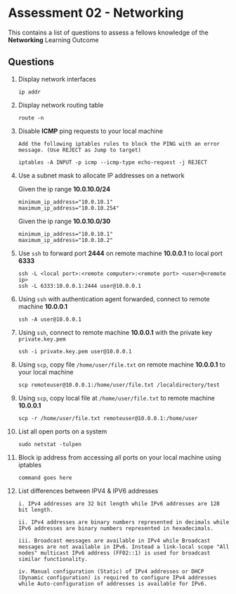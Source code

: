 # Assessment 02 - Networking

This contains a list of questions to assess a fellows knowledge of the **Networking** Learning Outcome

## Questions

1. Display network interfaces

	```
  	ip addr
  	```

2. Display network routing table

  	```
  	route -n
  	```

3. Disable **ICMP** ping requests to your local machine

    ```
    Add the following iptables rules to block the PING with an error message. (Use REJECT as Jump to target)

    iptables -A INPUT -p icmp --icmp-type echo-request -j REJECT
    ```

4. Use a subnet mask to allocate IP addresses on a network

    Given the ip range **10.0.10.0/24**

    ```
    minimum_ip_address="10.0.10.1"
    maximum_ip_address="10.0.10.254"
    ```

    Given the ip range **10.0.10.0/30**

    ```
    minimum_ip_address="10.0.10.1"
    maximum_ip_address="10.0.10.2"
    ```

5. Use `ssh` to forward port **2444** on remote machine **10.0.0.1** to local port **6333**

    ```
    ssh -L <local port>:<remote computer>:<remote port> <user>@<remote ip>
    ssh -L 6333:10.0.0.1:2444 user@10.0.0.1
    ```

6. Using `ssh` with authentication agent forwarded, connect to remote machine **10.0.0.1**

    ```
    ssh -A user@10.0.0.1
    ```

7. Using `ssh`, connect to remote machine **10.0.0.1** with the private key `private.key.pem`

    ```
    ssh -i private.key.pem user@10.0.0.1
    ```

8. Using `scp`, copy file `/home/user/file.txt` on remote machine **10.0.0.1** to your local machine

    ```
    scp remoteuser@10.0.0.1:/home/user/file.txt /localdirectory/test
    ```

9. Using `scp`, copy local file at `/home/user/file.txt` to remote machine **10.0.0.1**

    ```
    scp -r /home/user/file.txt remoteuser@10.0.0.1:/home/user
    ```

10. List all open ports on a system

    ```
    sudo netstat -tulpen
    ```

11. Block ip address from accessing all ports on your local machine using iptables

    ```
    command goes here
    ```

12. List differences between IPV4 & IPV6 addresses

    ```
    i. IPv4 addresses are 32 bit length while IPv6 addresses are 128 bit length.

    ii. IPv4 addresses are binary numbers represented in decimals while IPv6 addresses are binary numbers represented in hexadecimals.

    iii. Broadcast messages are available in IPv4 while Broadcast messages are not available in IPv6. Instead a link-local scope "All nodes" multicast IPv6 address (FF02::1) is used for broadcast similar functionality.

    iv. Manual configuration (Static) of IPv4 addresses or DHCP (Dynamic configuration) is required to configure IPv4 addresses while Auto-configuration of addresses is available for IPv6.
    ```
